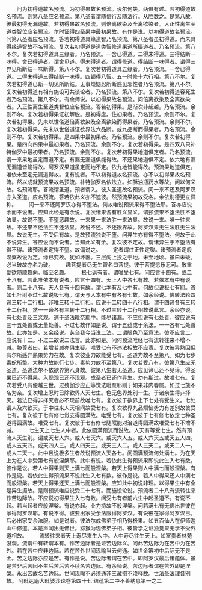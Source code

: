 <!-- { "loadSidebar": true } -->
　　问为初得道故名预流。为初得果故名预流。设尔何失。两俱有过。若初得道故名预流。则第八圣应名预流。第八圣者谓随信行及随法行。从胜数之。是第八故。彼最初得无漏道故。若初得果故名预流。则倍离欲染及全离欲染者。入正性离生至道类智位应名预流。尔时证得四圣果中最初果故。有作是说。以初得道故名预流。问第八圣者应名预流。答若初得道具缘道智乃名预流。第八圣者虽初得道。而未具得缘道智故不名预流。复次若初得道是道类智修道果道所摄道者。乃名预流。第八不尔。复次若初得道具三缘者。乃名预流。一舍已得道。二得未得道。三得结断一味得。舍已得道者。谓舍见道。得未得道者。谓得修道。得结断一味得者。谓得三界见所断结一味断得。第八不尔。复次若初得道具五缘者。乃名预流。一舍已得道。二得未得道三得结断一味得。四顿得八智。五一时修十六行相。第八不尔。复次若初得道已断一切见所断结。无事烦恼忍所断惑见邪性者乃名预流。第八不尔。复次若初得道有相有施设可共谈论者。乃名预流。第八不尔。复次若初得道容死生者乃名预流。第八不尔。有余师说。以初得果故名预流。问倍离欲染及全离欲染者。入正性离生至道类智位应名预流。答若初得果。是渐次非超越。乃名预流。余则不尔。复次若初得果证初解脱。是初得度。住初果者。乃名预流。余则不尔。复次若初得果。先未以世俗道倍离欲染及全离欲染而得果者。乃名预流。余则不尔。复次若初得果。先未以世俗道证欲界法六品断。或九品断而得果者。乃名预流。余则不尔。复次若初得果。是四果中最初果者。乃名预流。余则不尔。复次若初得果。是四向四果中最初果者。乃名预流。余则不尔。复次若初得果。是四双八只补特伽罗中最初果者。乃名预流。余则不尔。复次若初得果地道俱定者。乃名预流。谓一来果地虽定而道不定。有漏无漏道俱能得故。不还果地道俱不定。依六地有漏无漏道皆能得故。阿罗汉果道虽定而地不定。依九地皆能得故。预流果地道俱定。唯依未至定无漏道得故。复有说者。不以初得道故名预流。亦不以初得果故名预流。然以成就预流果故名预流。补特伽罗名依法立。如酥油瓶药水等故。问以何义故。名预流耶。答流谓圣道。预者谓入。彼入圣道故名预流。问一来不还及阿罗汉亦入圣道。应名预流。答若依此义亦不遮彼。然预流果初故受名。余依别德更立异称。
　　问一来不还阿罗汉亦得不堕法。何故唯说预流果得不堕法耶。答亦应说余而不说者。应知此经是有余说。复次诸果各有胜义显义。谓预流果不堕法胜不堕法显。故说不堕。不堕恶趣故。一来果一来法胜一来法显。故说一来。唯一往来故。不还果不还法胜不还法显。故说不还。不还欲界故。阿罗汉果无生法胜无生法显。故说无生。不受后有故。是故预流独说不堕。问异生亦有得不堕法。何故于此不说异生。答应说而不说者。当知此义有余。复次彼不定故。谓诸异生于不堕法有得不得。诸预流者定得不堕。故偏说之。
　　定者谓住正性定聚。诸预流者定般涅槃故说为定。缘已变故。犹如坏器。三层阁上投之于地。未至地顷。虽曰未破。必当破故亦名为破。
　　趣菩提者尽无生智名曰菩提。彼于菩提愿乐忍可。敬重爱欲随顺趣向。临至名趣。
　　极七返有者。谓唯受七有。问应言十四有。或二十八有。若此唯依本有说者。应言十四有。天上人中各七有故。若依本有中有说者。则二十八有。天人各有十四有故。谓七本有及七中有。何故但说极七有耶。答如七叶树不过七故说极七有。谓天与人本有中有各有七故。如余经说。佛转法轮四谛三转十二行相。非唯三转十二行相。应说十二转四十八行相。谓于四谛各有三转十二行相。然一一谛各有三转十二行相。不过三转十二行相故说此言。余经亦说。有七处善及三义观。速于圣法毗奈耶中。能尽诸漏。不应但说有七处善。彼应说有三十五处善或无量处善。不过七故作如是说。谓于五蕴或于余法。一一各有七处善故。此亦如是。又余经说。苾刍我今当说二法。二谓眼色乃至意法。彼不应言二。应说有十二。不过二故说二法言。此亦如是。问何预流唯经七有流转往来不增不减。胁尊者曰。若增若减亦俱生疑。唯受七有不违法相故不应责。复次彼异熟因但有尔所感异熟果势力在故。复次彼业力故能受七有。圣道力故不至第八。如为七步毒蛇所螫。大种力故能行七步。毒势力故不至第八。复次若受八有。彼第八生应无圣道。圣道法尔不依欲界第八身故。彼第八生若无圣道。应见谛已还不见谛。得圣果已还不得果。入现观已还不现观。成圣者已还作异生。勿有斯过。故唯七有。复次若受八有便越三世。过殑伽沙应正等觉法毗奈耶则于如来非内眷属。如过七族不名为亲。复次增上忍时已除欲界人天七生。色无色界处别一生。于诸余生得非择灭。若法已得非择灭者必不现前故唯七有。复次彼于欲界上下七处有受生义。七处谓人及六欲天。于中往来人天相间故受七有。复次欲界九品烦恼势力有差别故彼受七有。复次彼于七有修七觉支得圆满故。唯受七有。复次彼于七有修七依定七种圣道得圆满故。唯受七有。复次彼于七有修七随眠能对治道得圆满故唯受七有不增不减。
　　七生天上七生人中者。此依圆满预流而说故。人天有等受七生。然有预流人天生别。谓或天七人六。或人七天六。或天六人五。或人六天五或天五人四。或人五天四。或天四人三。或人四天三。或天三人二。或人三天二。或天二人一。或人二天一。此中且说极多生者故说预流人天各七。问圆满预流何处满七。为在天上为在人中受第七有般涅槃耶。此中有说。若依此生得预流果即说此生入七有数。彼作是说。若人中得果则天上满七而般涅槃。若天上得果则人中满七而般涅槃。有作是说。若依此生得预流果不说此生入七有数。彼作是说。若人中得果还人中满七而般涅槃。若天上得果还天上满七而般涅槃。应知此中初说非理。以得果生中有全是异生摄故。是则预流唯应说受二十七有。而施设论说。预流者二十八有流转往来作苦边际故。不应说初得果生入七有数。问受七有者前六生中起圣道不。有说不起。若当起者应般涅槃。有说亦起。业力持故不般涅槃。问若满七有无佛出世彼在家得阿罗汉耶。有说不得。彼要出家受余法服得阿罗汉。有说彼在家得阿罗汉已。后必出家受余法服。如是说者。彼法尔成佛弟子相乃得极果。如五百仙人在伊师迦山中修道。本是声闻出无佛世。猕猴为现佛弟子相。彼皆学之证独觉果无学不受外道相故。
　　流转往来者天上寿尽来生人中。人中寿尽往生天上。如富贵者林苑游观。流谓中有转谓本有。作苦边际者是证苦边际义。问此苦边际为在苦中为在苦外。若在苦中应非边际。若在苦外世间现喻当云何通。如世金筹初中后际无不是金。苦之边际亦应是苦。有作是说。苦边际者谓在苦中。即阿罗汉最后诸蕴体。虽是苦非后苦因不生后苦后苦不续名苦边际。有余师说。苦边际者谓在苦外即是涅槃。永出苦故名苦边际。世间现喻不必须通非三藏摄不须释故。世法圣法理各别故。
阿毗达磨大毗婆沙论卷第四十七
结蕴第二中不善纳息第一之二
